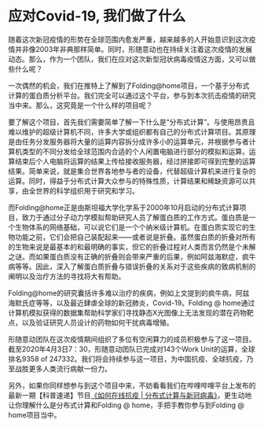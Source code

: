 # 应对Covid-19, 我们做了什么


随着这次新冠疫情的形势在全球范围内愈发严重，越来越多的人开始意识到这次疫情并非像2003年非典那样简单。同时，形随意动也在持续关注着这次疫情的发展动态。那么，作为一个团队，我们在应对这次新型冠状病毒疫情这方面，又可以做些什么呢？

<p>一次偶然的机会，我们在推特上了解到了Folding@home项目，一个基于分布式计算的蛋白质分析平台。我们完全可以通过这个平台，参与到本次抗击疫情的研究当中来。那么，这究竟是一个什么样的项目呢？</p>
    <p>要了解这个项目，首先我们需要简单了解一下什么是“分布式计算”。与使用昂贵且难以维护的超级计算机不同，许多大学或组织都有自己的分布式计算项目。其原理是由任务分发服务器将大量的运算内容拆分成许多小的运算单元，并根据参与者计算机类型的不同分发给全球范围内合适的个人闲置电脑进行部分的模拟和运算。运算结束后个人电脑将运算的结果上传给接收服务器，经过拼接即可得到完整的运算结果。简单来说，就是集合世界各地参与者的设备，代替超级计算机来进行复杂的运算。同时，得益于分布式计算大众参与的特殊性质，计算结果和稀缺资源可以共享，由全世界的科学组织用于研究和学习。</p>
    <p>而Folding@home正是由斯坦福大学化学系于2000年10月启动的分布式计算项目，致力于通过分子动力学模拟帮助研究人员了解蛋白质的工作方式。蛋白质是一个生物体系的网络基础，可以说它们是一个个纳米级计算机。在蛋白质实现它的生物功能之前，它们会把自己装配起来——或者说是折叠。虽然蛋白质的折叠对所有的生物来说是最基本的和最明确的事实，但它的折叠过程对人类而言仍然是个未解之谜。而如果蛋白质没有正确的折叠则会带来严重的后果，例如阿兹海默症，疯牛病等等。因此，深入了解蛋白质折叠与错误折叠的关系对于这些疾病的致病机制的阐明以及治疗方法的寻找将大有帮助。</p>
    <p>Folding@home的研究囊括许多难以治疗的疾病，例如上文提到的疯牛病，阿兹海默氏症等等，以及最近肆虐全球的新冠肺炎，Covid-19。Folding @ home通过计算机模拟获得的数据集帮助科学家们寻找静态X光图像上无法发现的潜在药物靶点，以及验证研究人员设计的药物如何干扰病毒增殖。</p>
    <p>形随意动团队在这次疫情期间组织了多位有空闲算力的成员积极参与了这一项目。截至2020年4月3日7：30，形随意动团队已完成对143个Work Unit的运算，全球排名9358 of 247332。我们将会持续参与这一项目，为中国抗疫、全球抗疫，乃至战胜更多人类流行病献一份力。</p>
    <p>另外，如果你同样想参与到这个项目中来，不妨看看我们在哔哩哔哩平台上发布的最新一期【科普速递】节目<a href="https://www.bilibili.com/video/BV1xK41177sy/">《如何在线抗疫 | 分布式计算与新冠病毒》</a>，更生动地让你理解什么是分布式计算和Folding @ home，手把手教你参与到Folding @ home项目当中。</p>

